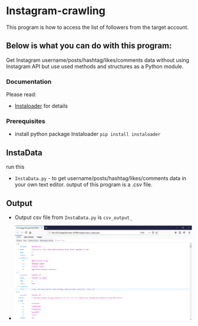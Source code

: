 # Instagram-crawling
This program is how to access the list of followers from the target account.

## Below is what you can do with this program:
Get Instagram username/posts/hashtag/likes/comments data without using Instagram API but use used methods and structures as a Python module. 

### Documentation
Please read: 
* [Instaloader](https://instaloader.github.io/as-module.html) for details

### Prerequisites
* install python package Instaloader ```pip install instaloader``` 


## InstaData
run this 
* ```InstaData.py``` - to get username/posts/hashtag/likes/comments data
in your own text editor. output of this program is a .csv file. 

## Output
* Output csv file from ```InstaData.py``` is ```csv_output_``` 


* ![Output from ```InstaData.py``` ](InstaDataOutput.png) 



